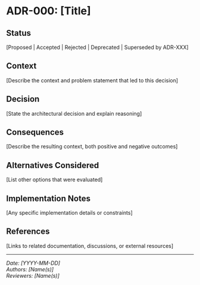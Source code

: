 # ADR-000: [Title]

## Status
[Proposed | Accepted | Rejected | Deprecated | Superseded by ADR-XXX]

## Context
[Describe the context and problem statement that led to this decision]

## Decision
[State the architectural decision and explain reasoning]

## Consequences
[Describe the resulting context, both positive and negative outcomes]

## Alternatives Considered
[List other options that were evaluated]

## Implementation Notes
[Any specific implementation details or constraints]

## References
[Links to related documentation, discussions, or external resources]

---
*Date: [YYYY-MM-DD]*  
*Authors: [Name(s)]*  
*Reviewers: [Name(s)]*